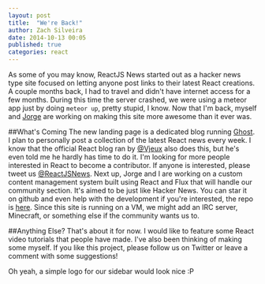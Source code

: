 ```yaml
---
layout: post
title:  "We're Back!"
author: Zach Silveira
date: 2014-10-13 00:05
published: true
categories: react
---
```

As some of you may know, ReactJS News started out as a hacker news type site focused on letting anyone post links to their latest React creations. A couple months back, I had to travel and didn't have internet access for a few months. During this time the server crashed, we were using a meteor app just by doing `meteor up`, pretty stupid, I know. Now that I'm back, myself and [Jorge](https://github.com/vasco3) are working on making this site more awesome than it ever was. 

##What's Coming
The new landing page is a dedicated blog running [Ghost](http://ghost.org). I plan to personally post a collection of the latest React news every week. I know that the official React blog ran by [@Vjeux](https://twitter.com/vjeux) also does this, but he's even told me he hardly has time to do it. I'm looking for more people interested in React to become a contributor. If anyone is interested, please tweet us [@ReactJSNews](http://twitter.com/ReactJSNews).
Next up, Jorge and I are working on a custom content management system built using React and Flux that will handle our community section. It's aimed to be just like Hacker News. You can star it on github and even help with the development if you're interested, the repo is [here](https://github.com/Legitcode/ReactJSNews). Since this site is running on a VM, we might add an IRC server, Minecraft, or something else if the community wants us to.

##Anything Else?
That's about it for now. I would like to feature some React video tutorials that people have made. I've also been thinking of making some myself. If you like this project, please follow us on Twitter or leave a comment with some suggestions!

Oh yeah, a simple logo for our sidebar would look nice :P
